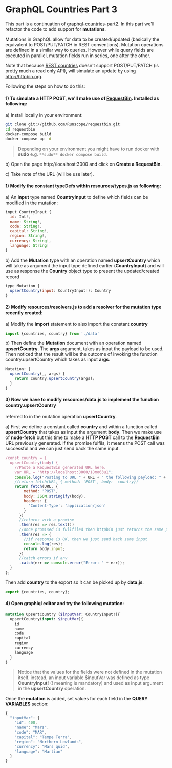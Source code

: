 # GraphQL Countries Part 3

This part is a continuation of [graphql-countries-part2](https://github.com/luisw19/graphql-samples/tree/master/graphql-countries-part2).
In this part we'll refactor the code to add support for **mutations**.

Mutations in GraphQL allow for data to be created/updated (basically the equivalent to POST/PUT/PATCH in REST conventions).
Mutation operations are defined in a similar way to queries. However while query fields are executed in parallel,
mutation fields run in series, one after the other.

Note that because [REST countries](https://restcountries.eu) doesn't support POST/PUT/PATCH (is pretty much a read only API),
will simulate an update by using http://httpbin.org.

Following the steps on how to do this:

#### 1) To simulate a HTTP POST, we'll make use of [RequestBin](https://github.com/Runscope/requestbin). Installed as following:

a) Install locally in your environment:
```bash
git clone git://github.com/Runscope/requestbin.git
cd requestbin
docker-compose build
docker-compose up -d
```

> Depending on your environment you might have to run docker with **sudo** e.g. `**sudo** docker compose build`.

b) Open the page http://localhost:3000 and click on **Create a RequestBin**.

c) Take note of the URL (will be use later).

#### 1) Modify the constant **typeDefs** within **resources/types.js** as following:

 a) An **input** type named **CountryInput** to define which fields can be modified in the mutation:

```javascript
input CountryInput {
  id: Int!,
  name: String!,
  code: String!,
  capital: String!,
  region: String!,
  currency: String!,
  language: String!
}
```

b) Add the **Mutation** type with an operation named **upsertCountry** which will take as argument the
input type defined earlier (**CountryInput**) and will use as response the **Country** object type to
present the updated/created record

```javascript
type Mutation {
  upsertCountry(input: CountryInput!): Country
}
```

#### 2) Modify **resources/resolvers.js** to add a resolver for the mutation type recently created:

a) Modify the **import** statement to also import the constant **country**

```javascript
import {countries, country} from './data'
```

b) Then define the **Mutation** document with an operation named **upsertCountry**.
The **args** argument, takes as input the payload to be used. Then noticed that the
result will be the outcome of invoking the function country.upsertCountry which takes
as input **args**.

```javascript
Mutation: {
  upsertCountry(_, args) {
    return country.upsertCountry(args);
  }
}
```
#### 3) Now we have to modify **resources/data.js** to implement the function **country.upsertCountry**
referred to in the mutation operation **upsertCountry**.

a) First we define a constant called **country** and within a function called **upsertCountry** that
takes as input the argument **body**. Then we make use of **node-fetch** but this time to make a
**HTTP POST** call to the **RequestBin** URL previously generated. If the promise fulfils, it means the
POST call was successful and we can just send back the same input.

```javascript
/const country = {
  upsertCountry(body) {
    //Paste a RequestBin generated URL here.
    var URL = "http://localhost:8000/18mo63u1";
    console.log("Posting to URL " + URL + " the following payload: " + JSON.stringify(body));
    //return fetch(URL, { method: 'POST', body:  country})
    return fetch(URL, {
        method: 'POST',
        body: JSON.stringify(body),
        headers: {
          'Content-Type': 'application/json'
        }
      })
      //returns with a promise
      .then(res => res.text())
      //once promised is fullfiled then httpbin just returns the same payload we've sent
      .then(res => {
        //if response is OK, then we just send back same input
        console.log(res);
        return body.input;
      })
      //catch errors if any
      .catch(err => console.error("Error: " + err));
  }
};
```
Then add **country** to the export so it can be picked up by **data.js**.

```javascript
export {countries, country};
```

#### 4) Open **graphiql** editor and try the following mutation:

```graphql
mutation UpsertCountry ($inputVar: CountryInput!){
  upsertCountry(input: $inputVar){
    id
    name
    code
    capital
    region
    currency
    language
  }
}
```
> Notice that the values for the fields were not defined in the mutation itself.
> instead, an input variable $inputVar was defined as type **CountryInput!** (! meaning is mandatory)
> and used as input argument in the **upsertCountry** operation.

Once the **mutation** is added, set values for each field in the **QUERY VARIABLES** section:

```javascript
{
  "inputVar": {
    "id": 400,
    "name": "Mars",
    "code": "MAR",
    "capital": "Tempe Terra",
    "region": "Northern Lowlands",
    "currency": "Mars quid",
    "language": "Martian"
  }
}
```
